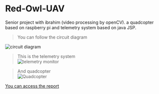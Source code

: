 # Red-Owl-UAV

Senior project with ibrahim (video processing by openCV). 
a quadcopter based on raspberry pi and telemetry system based on java JSP.   
> You can follow the circuit diagram  

![circuit diagram](https://github.com/koryOzyurt/Red-Owl-UAV/blob/master/report/circuit.jpg)  

> This is the telemetry system  
![telemetry monitor](https://github.com/koryOzyurt/Red-Owl-UAV/blob/master/report/telemetry.jpg)  

> And quadcopter   
![Quadcopter](https://github.com/koryOzyurt/Red-Owl-UAV/blob/master/report/quadcopter.jpg)  
  
    
[You can access the report](https://github.com/koryOzyurt/Red-Owl-UAV/blob/master/report/Senior%20Report.pdf, "Senior report")
